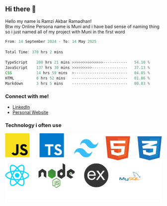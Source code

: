 ## Hi there 👋
Hello my name is Ramzi Akbar Ramadhan!\
Btw my Online Persona name is Muni and i have bad sense of naming thing so i just named all of my project with Muni in the first word
<!--START_SECTION:Muni-->

```Javascript
From: 14 September 2024 - To: 14 May 2025

Total Time: 370 hrs 2 mins

TypeScript    200 hrs 21 mins >>>>>>>>>>>>>>-----------   54.10 %
JavaScript    137 hrs 30 mins >>>>>>>>>----------------   37.13 %
CSS           14 hrs 59 mins  >------------------------   04.05 %
HTML          6 hrs 52 mins   -------------------------   01.86 %
Markdown      3 hrs 5 mins    -------------------------   00.83 %
```

<!--END_SECTION:Muni-->
### Connect with me!
* [LinkedIn](https://www.linkedin.com/in/ramzi-akbar-ramadhan-b8b05a243/)
* [Personal Website](https://www.muniporto.my.id/)
### Technology i often use
![Technology List](assets/techlist.png)
